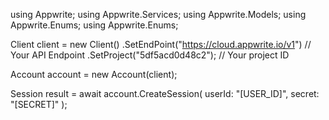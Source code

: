 using Appwrite;
using Appwrite.Services;
using Appwrite.Models;
using Appwrite.Enums;
using Appwrite.Enums;

Client client = new Client()
    .SetEndPoint("https://cloud.appwrite.io/v1") // Your API Endpoint
    .SetProject("5df5acd0d48c2"); // Your project ID

Account account = new Account(client);

Session result = await account.CreateSession(
    userId: "[USER_ID]",
    secret: "[SECRET]"
);